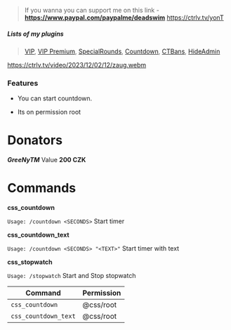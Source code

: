 > If you wanna you can support me on this link - **https://www.paypal.com/paypalme/deadswim**
https://ctrlv.tv/yonT


##### Lists of my plugins
> [VIP](https://github.com/DeadSwimek/cs2-vip), [VIP Premium](https://github.com/DeadSwimek/cs2-vip-premium), [SpecialRounds](https://github.com/DeadSwimek/cs2-specialrounds), [Countdown](https://github.com/DeadSwimek/cs2-countdown), [CTBans](https://github.com/DeadSwimek/cs2-ctban), [HideAdmin](https://github.com/DeadSwimek/cs2-hideadmin)


                

https://ctrlv.tv/video/2023/12/02/12/zaug.webm

### Features

- You can start countdown.

- Its on permission root



# Donators
***GreeNyTM*** Value **200 CZK**

# Commands
**css_countdown**

`Usage: /countdown <SECONDS>` Start timer

**css_countdown_text**

`Usage: /countdown <SECONDS> "<TEXT>"` Start timer with text

**css_stopwatch**

`Usage: /stopwatch` Start and Stop stopwatch


| Command      | Permission   |
| ------------ | ------------ |
| `css_countdown`    | @css/root     |
| `css_countdown_text`    | @css/root     |
